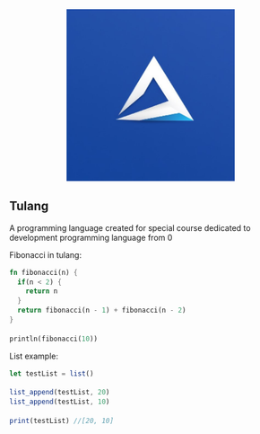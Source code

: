 <div align="center">
  <img src="icon.jpg" width="300">
</div>

## Tulang
A programming language created for special
course dedicated to development
programming language from 0


Fibonacci in tulang:
```rust
fn fibonacci(n) {
  if(n < 2) {
    return n
  }
  return fibonacci(n - 1) + fibonacci(n - 2)
}

println(fibonacci(10))

```


List example:
```js
let testList = list()

list_append(testList, 20)
list_append(testList, 10)

print(testList) //[20, 10]
```


